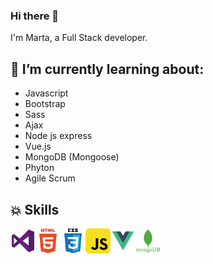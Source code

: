 ### Hi there 👋

I'm Marta, a Full Stack developer.
 ## 🌱 I’m currently learning about: ##

* Javascript
* Bootstrap
* Sass
* Ajax
* Node js express
* Vue.js
* MongoDB (Mongoose)
* Phyton
* Agile Scrum
<!--
**Martasanch/martasanch** is a ✨ _special_ ✨ repository because its `README.md` (this file) appears on your GitHub profile.-->


## &#128165; Skills
<img align="left" alt="Visual Studio Code" width="40px" src="https://raw.githubusercontent.com/rosepernia/rosepernia/master/vs.png" />
<img align="left" alt="Html5" width="40px" src="https://raw.githubusercontent.com/rosepernia/rosepernia/master/html5.png" />
<img align="left" alt="Css3" width="40px" src="https://raw.githubusercontent.com/rosepernia/rosepernia/master/css.png" />
<img align="left" alt="JavaScript" width="40px" src="https://raw.githubusercontent.com/rosepernia/rosepernia/master/js-icon.png" />
<img align="left" alt="VueJS" width="40px" src="https://raw.githubusercontent.com/rosepernia/rosepernia/master/vue-icon.png" />
<img align="left" alt="MongoDB" width="40px" src="https://raw.githubusercontent.com/rosepernia/rosepernia/master/mongo.png" />

